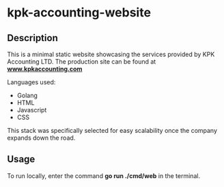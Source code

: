 # kpk-accounting-website

## Description

This is a minimal static website showcasing the services provided by KPK Accounting LTD. The production site can be found at **www.kpkaccounting.com**

Languages used:
- Golang
- HTML
- Javascript
- CSS

This stack was specifically selected for easy scalability once the company expands down the road.

## Usage
To run locally, enter the command **go run ./cmd/web** in the terminal.
